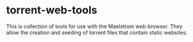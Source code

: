 # torrent-web-tools

This is collection of tools for use with the Maelstrom web browser. They allow the creation and seeding of torrent files that contain static websites.
